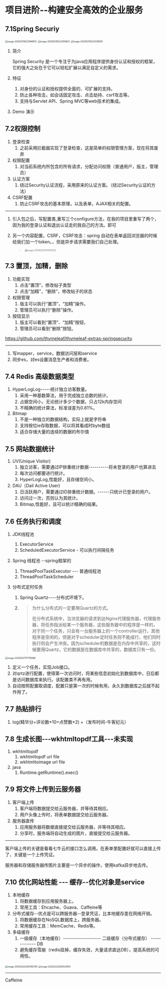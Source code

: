 # 项目进阶--构建安全高效的企业服务

## 7.1Spring Securiy

<img src="/home/tqr/Study-Notes/社区开发/image/image-20200219222946912.png" alt="image-20200219222946912" style="zoom: 50%;" />

<img src="/home/tqr/Study-Notes/社区开发/image/image-20200219223255603.png" alt="image-20200219223255603" style="zoom:50%;" />

<img src="/home/tqr/Study-Notes/社区开发/image/image-20200219223335559.png" alt="image-20200219223335559" style="zoom: 50%;" />

1. 简介

	Spring Security 是一个专注于为java应用程序提供身份认证和授权的框架，它的强大之处在于它可以轻松扩展以满足自定义的需求。

2. 特征

	1. 对身份的认证和授权提供全面的、可扩展的支持。
	2. 防止各种攻击，如会话固定攻击、点击劫持、csrf攻击等。
	3. 支持与Servlet API、Spring MVC等web技术的集成。

3. Demo 演示

## 7.2权限控制

1. 登录检查
	1. 之前采用拦截器实现了登录检查，这是简单的权限管理方案，现在将其废弃
2. 权限配置
	1. 对当前系统内所包含的所有请求，分配访问权限（普通用户，版主，管理员）
3. 认证方案
	1. 绕过Security认证流程，采用原来的认证方案。（绕过Security认证的方法）
4. CSRF配置
	1. 防止CSRF攻击的基本原理，以及表单，AJAX相关的配置。

-----------

1. 引入包之后，写配置类,重写三个configure方法，在我的项目里重写了两个，因为我的登录认证和退出认证走的我自己的方法。即可

2. 另一个内容配置，CSRF，CSRF攻击：spring 自动在表单返回浏览器的时候给我们加一个token。，但是异步请求需要我们自己处理。

	> <img src="/home/tqr/Study-Notes/社区开发/image/image-20200220174015252.png" alt="image-20200220174015252" style="zoom: 50%;" />

## 7.3 置顶，加精，删除

1. 功能实现
	1. 点击“置顶”，修改帖子类型
	2. 点击“加精”，“删除”，修改帖子的状态
2. 权限管理
	1. 版主可以执行“置顶”，“加精”操作。
	2. 管理员可以执行“删除”操作。
3. 按钮显示
	1. 版主可以看到“置顶”、“加精”按钮，
	2. 管理员可以看到“删除”按钮。

https://github.com/thymeleaf/thymeleaf-extras-springsecurity

------

1. 写mapper，service，数据访问层和service
2. 同步es，对es设置消息生产者和消费者。

## 7.4 Redis 高级数据类型

1. HyperLogLog-----统计独立访客数量。
	1. 采用一种基数算法，用于完成独立总数的统计。
	2. 占据空间小，无论统计多少个数据，只占12k内存空间
	3. 不精确的统计算法，标准误差为0.81%。
2. Bitmap
	1. 不是一种独立的数据结构，实际上就是字符串
	2. 支持按位ie存取数据，可以将其看成时byte数组
	3. 适合存储大量的连续的数据的布尔值

## 7.5 网站数据统计

1. UV(Unique Visitor)
	1. 独立访客，需要通过IP排重统计数据----------将未登录的用户也算进去
	2. 每次访问都要进行统计。
	3. HyperLogLog,性能好，且存储空间小。
2. DAU（Dail Active User)
	1. 日活跃用户，需要通过ID排重统计数据。------只统计已登录的用户。
	2. 访问过一次，否则认为其统计。
	3. Bitmap,性能好，且可以统计精确的结果。

## 7.6 任务执行和调度

1. JDK线程池

	1. ExecutorService 
	2. ScheduledExecutorService - 可以执行间隔任务

2. Spring 线程池  --spring框架的

	1. ThreadPoolTaskExecutor --- 普通线程池
	2. ThreadPoolTaskScheduler 

3. 分布式定时任务

	1. Spring Quartz----分布式环境下。

	2. >为什么分布式的一定要用Quartz的方式。
		>
		>在分布式系统中，当浏览器的请求到达Nginx代理服务器，代理服务器，将任务指派给某一个服务器，这些服务器中的程序是一样的，对于同一个任务，只会有一台服务器上的一个controller运行，其他程序是空闲的，但是对于scheduler定时任务则不能成行，他们同时执行则会产生冲突。因为scheduler的数据是在内存中共享的，这时候要用Quartz，它的数据是在数据库中共享的，数据库只有一份。

<img src="/home/tqr/Study-Notes/社区开发/image/image-20200221171719366.png" alt="image-20200221171719366" style="zoom: 50%;" />

1. 定义一个任务，实现Job接口。
2. 对qrtz进行配置，使得第一次访问时，将某些信息初始化到数据库中，日后都是访问数据库来执行。该配置类不再有用。
3. 自动按照配置取调度，配置只是第一次的时候有用，永久到数据库之后就不起作用了。

## 7.7 热贴排行

1. log(精华分+评论数*10+点赞数\*2) +（发布时间-牛客纪元）

## 7.8 生成长图---wkhtmltopdf工具---未实现

1. wkhtmltopdf
	1. wkhtmltopdf url file
	2. wkhtmltoimage url file
2. java
	1. Runtime.getRuntime().exec()

## 7.9 将文件上传到云服务器

1. 客户端上传
	1. 客户端将数据提交给云服务器，并等待其相应。
	2. 用户头像上传时，将表单数据提交给云服务器。
2. 服务器直传
	1. 应用服务器将数据直接提交给云服务器，并等待其相应。
	2. 分享时，服务端将自动生成的图片，直接提交给云服务器。

-----------

客户端上传的关键是看看七牛云的接口怎么调用。在表单里配置好就可以直接上传了，关键是一个上传凭证。

服务器和存储服务器传图片主要是一个异步的操作，使用kafka异步地去传。

## 7.10 优化网站性能 --- 缓存--优化对象是service

1. 本地缓存
	1. 将数据缓存到应用服务器上。
	2. 常用工具：Ehcache、Guava、Caffeine等
2. 分布式缓存--优点是可以跨服务器--登录凭证，比本地缓存差在网络开销。
	1. 将数据缓存在NoSQL数据库上，跨服务器。
	2. 常用缓存工具：MemCache、Redis等。
3. 多级缓存
	1. 一级缓存（本地缓存）-------------------  二级缓存（分布式缓存）   ------------- DB
	2. 避免缓存雪崩（redis挂掉，缓存失效，大量请求直达DB），提高系统的可用性。

<img src="/home/tqr/Study-Notes/社区开发/image/image-20200222005450759.png" alt="image-20200222005450759" style="zoom:50%;" />

<img src="/home/tqr/Study-Notes/社区开发/image/image-20200222005533914.png" alt="image-20200222005533914" style="zoom:50%;" />

---

Caffeine